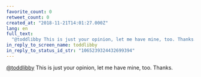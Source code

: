 ```yaml
---
favorite_count: 0
retweet_count: 0
created_at: "2018-11-21T14:01:27.000Z"
lang: en
full_text:
  "@toddlibby This is just your opinion, let me have mine, too. Thanks."
in_reply_to_screen_name: toddlibby
in_reply_to_status_id_str: "1065239324432699394"
---
```


[@toddlibby](https://twitter.com/toddlibby) This is just your opinion, let me
have mine, too. Thanks.
